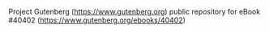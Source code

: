 Project Gutenberg (https://www.gutenberg.org) public repository for eBook #40402 (https://www.gutenberg.org/ebooks/40402)
